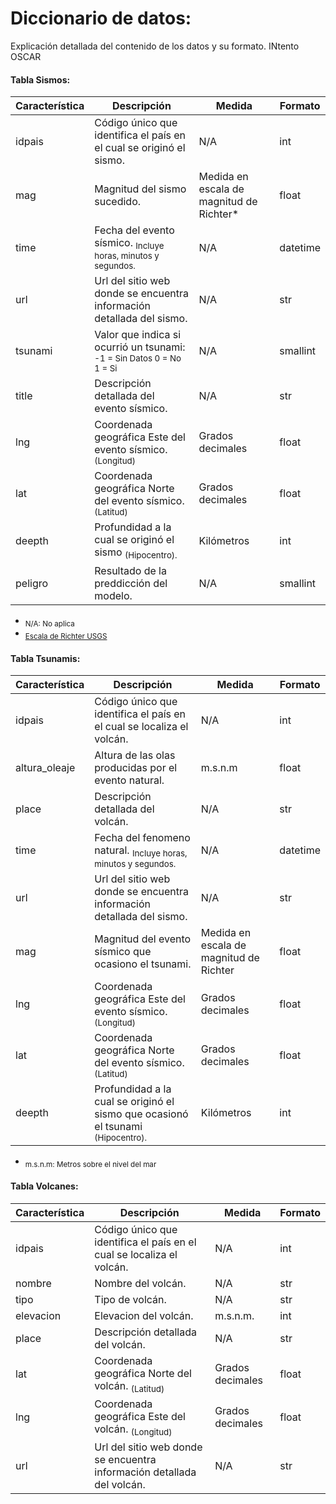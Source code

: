 # Diccionario de datos:
Explicación detallada del contenido de los datos y su formato. INtento OSCAR

#### Tabla Sismos: 
  | **Característica** | **Descripción** | **Medida** | **Formato** |
  | --- | --- | --- | --- |
  | idpais | Código único que identifica el país en el cual se originó el sismo. | N/A | int |
  | mag | Magnitud del sismo sucedido. | Medida en escala de magnitud de Richter* | float |
  | time | Fecha del evento sísmico. <sub>Incluye horas, minutos y segundos.</sub> | N/A | datetime |
  | url | Url del sitio web donde se encuentra información detallada del sismo. | N/A | str |
  | tsunami | Valor que indica si ocurrió un tsunami: <sub>-1 = Sin Datos 0 = No</sub> <sub>1 = Si | N/A | smallint |
  | title | Descripción detallada del evento sísmico. | N/A | str |
  | lng | Coordenada geográfica Este del evento sísmico. <sub>(Longitud)</sub> | Grados decimales | float |
  | lat | Coordenada geográfica Norte del evento sísmico. <sub>(Latitud)</sub> | Grados decimales | float |
  | deepth | Profundidad a la cual se originó el sismo <sub>(Hipocentro).</sub> | Kilómetros | int |
  | peligro | Resultado de la preddicción del modelo. |  N/A  | smallint |
 
 * <sub>N/A: No aplica</sub>
 * <sub>[Escala de Richter USGS](https://www.usgs.gov/faqs/moment-magnitude-richter-scale-what-are-different-magnitude-scales-and-why-are-there-so-many)
 
 #### Tabla Tsunamis:
  | **Característica** | **Descripción** | **Medida** | **Formato** |
  | --- | --- | --- | --- |
  | idpais | Código único que identifica el país en el cual se localiza el volcán. | N/A | int |
  | altura_oleaje | Altura de las olas producidas por el evento natural. | m.s.n.m | float |
  | place | Descripción detallada del volcán. | N/A | str |
  | time | Fecha del fenomeno natural. <sub>Incluye horas, minutos y segundos.</sub> | N/A | datetime |
  | url | Url del sitio web donde se encuentra información detallada del sismo. | N/A | str |
  | mag | Magnitud del evento sísmico que ocasiono el tsunami. | Medida en escala de magnitud de Richter | float |
  | lng | Coordenada geográfica Este del evento sísmico. <sub>(Longitud)</sub> | Grados decimales | float |
  | lat | Coordenada geográfica Norte del evento sísmico. <sub>(Latitud)</sub> | Grados decimales | float |
  | deepth | Profundidad a la cual se originó el sismo que ocasionó el tsunami <sub>(Hipocentro).</sub> | Kilómetros | int |
  
 * <sub>m.s.n.m: Metros sobre el nivel del mar</sub>
 
 #### Tabla Volcanes:
  | **Característica** | **Descripción** | **Medida** | **Formato** |
  | --- | --- | --- | --- |
  | idpais | Código único que identifica el país en el cual se localiza el volcán. | N/A | int |
  | nombre | Nombre del volcán. | N/A | str |
  | tipo | Tipo de volcán. | N/A | str |
  | elevacion | Elevacion del volcán. | m.s.n.m. | int |
  | place | Descripción detallada del volcán. | N/A | str |
  | lat | Coordenada geográfica Norte del volcán. <sub>(Latitud)</sub> | Grados decimales | float |
  | lng | Coordenada geográfica Este del volcán. <sub>(Longitud)</sub> | Grados decimales | float |
  | url | Url del sitio web donde se encuentra información detallada del volcán. | N/A | str |
